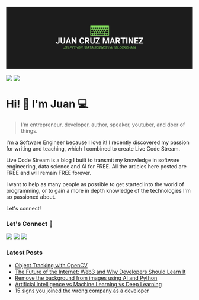!["Juan Cruz Martinez: Founder & Author of Live Code Stream"](https://raw.githubusercontent.com/bajcmartinez/bajcmartinez/master/images/banner.jpg)

[![](https://komarev.com/ghpvc/?username=bajcmartinez&color=blue&label=Profile%20Views)](https://github.com/bajcmartinez)
[![](https://img.shields.io/github/followers/bajcmartinez?label=GitHub%20Followers)](https://github.com/bajcmartinez)

# Hi! 👋 I'm Juan 💻

> I'm entrepreneur, developer, author, speaker, youtuber, and doer of things.

I'm a Software Engineer because I love it! I recently discovered my passion for writing and teaching, which I combined to create Live Code Stream.

Live Code Stream is a blog I built to transmit my knowledge in software engineering, data science and AI for FREE. All the articles here posted are FREE and will remain FREE forever.

I want to help as many people as possible to get started into the world of programming, or to gain a more in depth knowledge of the technologies I'm so passioned about.

Let's connect!

### Let's Connect 🔗

[![](https://img.shields.io/badge/linkedin-%230077B5.svg?&style=for-the-badge&logo=linkedin&logoColor=white0e76a8)](https://www.linkedin.com/in/bajcmartinez/)
[![](https://img.shields.io/badge/twitter-%230077B5.svg?&style=for-the-badge&logo=twitter&logoColor=white&color=00acee)](https://twitter.com/bajcmartinez)
[![](https://img.shields.io/badge/newsletter-%230077B5.svg?&style=for-the-badge&logo=instagram&logoColor=white&color=8a3ab9)](https://livecodestream.dev/subscribe/)

### Latest Posts
<!-- BLOG-POST-LIST:START -->
- [Object Tracking with OpenCV](https://livecodestream.dev/post/object-tracking-with-opencv/)
- [The Future of the Internet: Web3 and Why Developers Should Learn It](https://livecodestream.dev/post/web3-intro-for-devs/)
- [Remove the background from images using AI and Python](https://livecodestream.dev/post/remove-the-background-from-images-using-ai-and-python/)
- [Artificial Intelligence vs Machine Learning vs Deep Learning](https://livecodestream.dev/post/artificial-intelligence-vs-machine-learning-vs-deep-learning/)
- [15 signs you joined the wrong company as a developer](https://livecodestream.dev/post/15-signs-you-joined-the-wrong-company-as-a-developer/)
<!-- BLOG-POST-LIST:END -->
